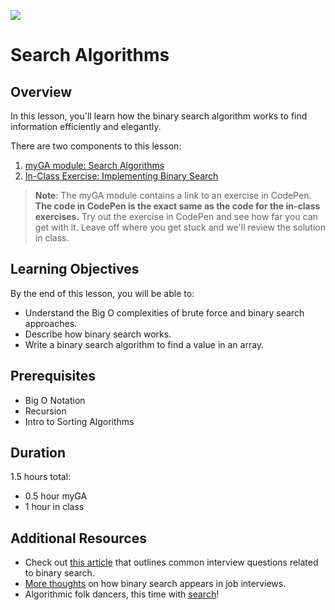 ![](https://ga-dash.s3.amazonaws.com/production/assets/logo-9f88ae6c9c3871690e33280fcf557f33.png) 

# Search Algorithms

## Overview
In this lesson, you'll learn how the binary search algorithm works to find information efficiently and elegantly.

There are two components to this lesson:
1. [myGA module: Search Algorithms](https://my.generalassemb.ly/activities/633)
2. [In-Class Exercise: Implementing Binary Search](https://git.generalassemb.ly/software-engineering-immersive/SEI-Course-Materials/blob/master/6_computer-science-materials/algorithms/search-algorithms/exercises/searches.js)

>**Note**: The myGA module contains a link to an exercise in CodePen. **The code in CodePen is the exact same as the code for the in-class exercises.** Try out the exercise in CodePen and see how far you can get with it. Leave off where you get stuck and we'll review the solution in class.

## Learning Objectives
By the end of this lesson, you will be able to:
- Understand the Big O complexities of brute force and binary search approaches.
- Describe how binary search works.
- Write a binary search algorithm to find a value in an array.

## Prerequisites
* Big O Notation
* Recursion
* Intro to Sorting Algorithms

## Duration
1.5 hours total:
* 0.5 hour myGA
* 1 hour in class

## Additional Resources
- Check out [this article](https://medium.com/@codingfreak/binary-search-practice-problems-4c856cd9f26c) that outlines common interview questions related to binary search.
- [More thoughts](http://blog.gainlo.co/index.php/2017/01/12/rotated-array-binary-search/) on how binary search appears in job interviews.
- Algorithmic folk dancers, this time with [search](https://www.youtube.com/watch?v=iP897Z5Nerk)!
